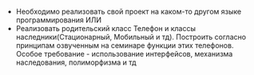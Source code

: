 * Необходимо реализовать свой проект на каком-то другом языке программирования
ИЛИ
* Реализовать родительский класс Телефон и классы наследники(Стационарный, Мобильный и тд). Построить согласно принципам озвученным на семинаре функции этих телефонов. Особое требование - использование интерфейсов, механизма наследования, полиморфизма и тд
